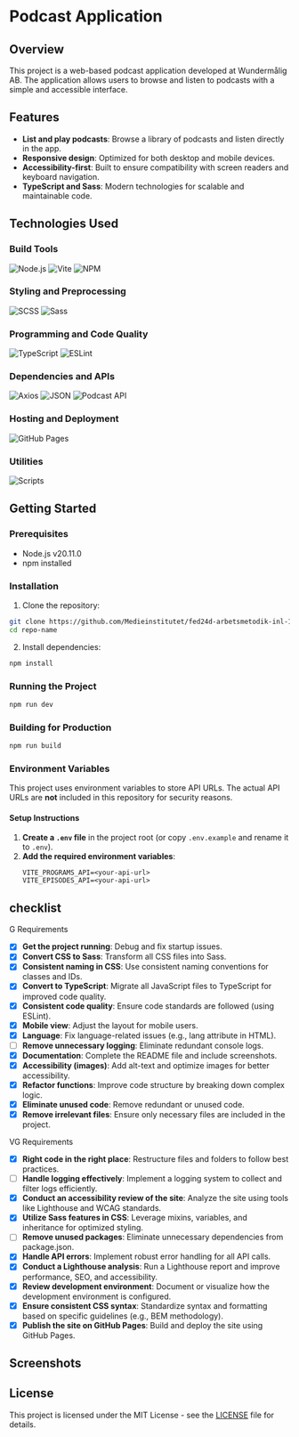 # Podcast Application

## Overview

This project is a web-based podcast application developed at Wundermålig AB. The application allows users to browse and listen to podcasts with a simple and accessible interface.

## Features

- **List and play podcasts**: Browse a library of podcasts and listen directly in the app.
- **Responsive design**: Optimized for both desktop and mobile devices.
- **Accessibility-first**: Built to ensure compatibility with screen readers and keyboard navigation.
- **TypeScript and Sass**: Modern technologies for scalable and maintainable code.

## Technologies Used

### Build Tools

![Node.js](https://img.shields.io/badge/Node.js-16.0-green?style=for-the-badge&logo=node.js&logoColor=white)
![Vite](https://img.shields.io/badge/Vite-6.0.6-646CFF?style=for-the-badge&logo=vite&logoColor=white)
![NPM](https://img.shields.io/badge/NPM-9.8.1-CB3837?style=for-the-badge&logo=npm&logoColor=white)

### Styling and Preprocessing

![SCSS](https://img.shields.io/badge/SCSS-CC6699?style=for-the-badge&logo=sass&logoColor=white)
![Sass](https://img.shields.io/badge/Sass-1.83.4-CC6699?style=for-the-badge&logo=sass&logoColor=white)

### Programming and Code Quality

![TypeScript](https://img.shields.io/badge/TypeScript-5.7.3-3178C6?style=for-the-badge&logo=typescript&logoColor=white)
![ESLint](https://img.shields.io/badge/ESLint-9.18.0-4B32C3?style=for-the-badge&logo=eslint&logoColor=white)

### Dependencies and APIs

![Axios](https://img.shields.io/badge/Axios-1.7.9-blue?style=for-the-badge&logo=axios&logoColor=white)
![JSON](https://img.shields.io/badge/Format-JSON-000000?style=for-the-badge&logo=json&logoColor=white)
![Podcast API](https://img.shields.io/badge/API-Podcast-informational?style=for-the-badge)

### Hosting and Deployment

![GitHub Pages](https://img.shields.io/badge/GitHub%20Pages-222222?style=for-the-badge&logo=githubpages&logoColor=white)

### Utilities

![Scripts](https://img.shields.io/badge/Uses-NPM%20Scripts-yellow?style=for-the-badge)

## Getting Started

### Prerequisites

- Node.js v20.11.0
- npm installed

### Installation

1. Clone the repository:

```bash
git clone https://github.com/Medieinstitutet/fed24d-arbetsmetodik-inl-1-OmarAlawi16
cd repo-name
```

2. Install dependencies:

```bash
npm install
```

### Running the Project

```bash
npm run dev
```

### Building for Production

```bash
npm run build
```

### Environment Variables

This project uses environment variables to store API URLs. The actual API URLs are **not** included in this repository for security reasons.

#### **Setup Instructions**

1. **Create a `.env` file** in the project root (or copy `.env.example` and rename it to `.env`).
2. **Add the required environment variables**:
   ```plaintext
   VITE_PROGRAMS_API=<your-api-url>
   VITE_EPISODES_API=<your-api-url>
   ```

## checklist

G Requirements

- [x] **Get the project running**: Debug and fix startup issues.
- [x] **Convert CSS to Sass**: Transform all CSS files into Sass.
- [x] **Consistent naming in CSS**: Use consistent naming conventions for classes and IDs.
- [x] **Convert to TypeScript**: Migrate all JavaScript files to TypeScript for improved code quality.
- [x] **Consistent code quality**: Ensure code standards are followed (using ESLint).
- [x] **Mobile view**: Adjust the layout for mobile users.
- [x] **Language**: Fix language-related issues (e.g., lang attribute in HTML).
- [ ] **Remove unnecessary logging**: Eliminate redundant console logs.
- [x] **Documentation**: Complete the README file and include screenshots.
- [x] **Accessibility (images)**: Add alt-text and optimize images for better accessibility.
- [x] **Refactor functions**: Improve code structure by breaking down complex logic.
- [x] **Eliminate unused code**: Remove redundant or unused code.
- [x] **Remove irrelevant files**: Ensure only necessary files are included in the project.

VG Requirements

- [x] **Right code in the right place**: Restructure files and folders to follow best practices.
- [ ] **Handle logging effectively**: Implement a logging system to collect and filter logs efficiently.
- [x] **Conduct an accessibility review of the site**: Analyze the site using tools like Lighthouse and WCAG standards.
- [x] **Utilize Sass features in CSS**: Leverage mixins, variables, and inheritance for optimized styling.
- [ ] **Remove unused packages**: Eliminate unnecessary dependencies from package.json.
- [x] **Handle API errors**: Implement robust error handling for all API calls.
- [x] **Conduct a Lighthouse analysis**: Run a Lighthouse report and improve performance, SEO, and accessibility.
- [x] **Review development environment**: Document or visualize how the development environment is configured.
- [x] **Ensure consistent CSS syntax**: Standardize syntax and formatting based on specific guidelines (e.g., BEM methodology).
- [x] **Publish the site on GitHub Pages**: Build and deploy the site using GitHub Pages.

## Screenshots

## License

This project is licensed under the MIT License - see the [LICENSE](LICENSE) file for details.
